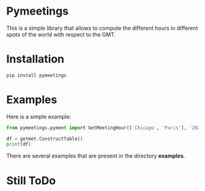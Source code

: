 
# Pymeetings

This is a simple library that allows to compute the different hours in different
spots of the world with respect to the GMT.

# Installation


```Bash
pip install pymeetings

```

# Examples

Here is a simple example:

```Python
from pymeetings.pymeet import GetMeetingHour(['Chicago', 'Paris'], '2020/11/23')

df = getmet.ConstructTable()
print(df)
```

There are several examples that are present in the directory **examples**.

# Still ToDo


